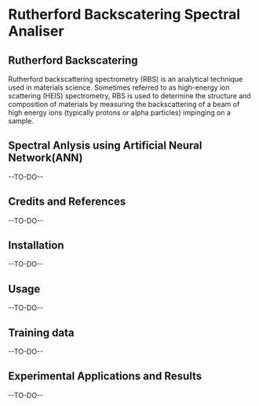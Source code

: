 # Rutherford Backscatering Spectral Analiser

## Rutherford Backscatering
Rutherford backscattering spectrometry (RBS) is an analytical technique used in materials science. Sometimes referred to as high-energy ion scattering (HEIS) spectrometry, RBS is used to determine the structure and composition of materials by measuring the backscattering of a beam of high energy ions (typically protons or alpha particles) impinging on a sample. 

## Spectral Anlysis using Artificial Neural Network(ANN) 
--TO-DO--

## Credits and References
--TO-DO--

## Installation
--TO-DO--

## Usage
--TO-DO--

## Training data
--TO-DO--

## Experimental Applications and Results
--TO-DO--
